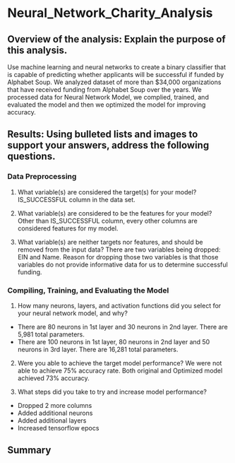 # Neural_Network_Charity_Analysis

## Overview of the analysis: Explain the purpose of this analysis.
Use machine learning and neural networks to create a binary classifier that is capable of predicting whether applicants will be successful if funded by Alphabet Soup. We analyzed dataset of more than $34,000 organizations that have received funding from Alphabet Soup over the years. We processed data for Neural Network Model, we complied, trained, and evaluated the model and then we optimized the model for improving accuracy.


## Results: Using bulleted lists and images to support your answers, address the following questions.

### Data Preprocessing

1. What variable(s) are considered the target(s) for your model? IS_SUCCESSFUL column in the data set.

2. What variable(s) are considered to be the features for your model? Other than IS_SUCCESSFUL column, every other columns are considered features for my model.

3. What variable(s) are neither targets nor features, and should be removed from the input data? There are two variables being dropped: EIN and Name. Reason for dropping those two variables is that those variables do not provide informative data for us to determine successful funding. 

### Compiling, Training, and Evaluating the Model

1. How many neurons, layers, and activation functions did you select for your neural network model, and why? 

* There are 80 neurons in 1st layer and 30 neurons in 2nd layer. There are 5,981 total parameters.
* There are 100 neurons in 1st layer, 80 neurons in 2nd layer and 50 neurons in 3rd layer. There are 16,281 total parameters.

2. Were you able to achieve the target model performance? We were not able to achieve 75% accuracy rate. Both original and Optimized model achieved 73% accuracy.

3. What steps did you take to try and increase model performance?
* Dropped 2 more columns
* Added additional neurons
* Added additional layers
* Increased tensorflow epocs 

## Summary
